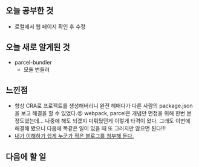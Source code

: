 ## 오늘 공부한 것

- 로컬에서 웹 페이지 확인 후 수정

## 오늘 새로 알게된 것

- parcel-bundler
  - 모듈 번들러

## 느낀점

- 항상 CRA로 프로젝트를 생성해버리니 완전 헤매다가 다른 사람의 package.json을 보고 해결을 할 수 있었다.😣 webpack, parcel은 개념만 면접을 위해 한번 본 정도였는데... 나중에 해도 되겠지 미뤄뒀던게 이렇게 타격이 왔다. 그래도 이번에 해결해 봤으니 다음에 똑같은 일이 있을 때 또 그러지만 않으면 된다!!!
- [내가 이해하기 쉽게 누군가 적은 블로그를 첨부해 둔다.](https://2donny-world.tistory.com/13)

## 다음에 할 일
